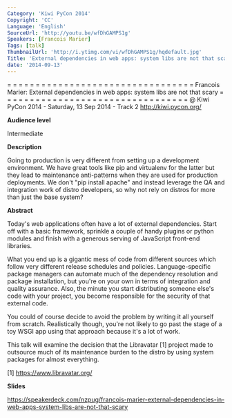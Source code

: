 ```yaml
---
Category: 'Kiwi PyCon 2014'
Copyright: 'CC'
Language: 'English'
SourceUrl: 'http://youtu.be/wfDhGAMPS1g'
Speakers: [Francois Marier]
Tags: [talk]
ThumbnailUrl: 'http://i.ytimg.com/vi/wfDhGAMPS1g/hqdefault.jpg'
Title: 'External dependencies in web apps: system libs are not that scary'
date: '2014-09-13'
---
```

= = = = = = = = = = = = = = = = = = = = = = = = = = = = = = = = = 
Francois Marier:
External dependencies in web apps: system libs are not that scary
= = = = = = = = = = = = = = = = = = = = = = = = = = = = = = = = = 
@ Kiwi PyCon 2014 - Saturday, 13 Sep 2014 - Track 2 
http://kiwi.pycon.org/

**Audience level**

Intermediate

**Description**

Going to production is very different from setting up a development environment. We have great tools like pip and virtualenv for the latter but they lead to maintenance anti-patterns when they are used for production deployments. We don't "pip install apache" and instead leverage the QA and integration work of distro developers, so why not rely on distros for more than just the base system?

**Abstract**

Today's web applications often have a lot of external dependencies. Start off with a basic framework, sprinkle a couple of handy plugins or python modules and finish with a generous serving of JavaScript front-end libraries.

What you end up is a gigantic mess of code from different sources which follow very different release schedules and policies. Language-specific package managers can automate much of the dependency resolution and package installation, but you're on your own in terms of integration and quality assurance. Also, the minute you start distributing someone else's code with your project, you become responsible for the security of that external code.

You could of course decide to avoid the problem by writing it all yourself from scratch. Realistically though, you're not likely to go past the stage of a toy WSGI app using that approach because it's a lot of work.

This talk will examine the decision that the Libravatar [1] project made to outsource much of its maintenance burden to the distro by using system packages for almost everything.

[1] https://www.libravatar.org/

**Slides**

https://speakerdeck.com/nzpug/francois-marier-external-dependencies-in-web-apps-system-libs-are-not-that-scary